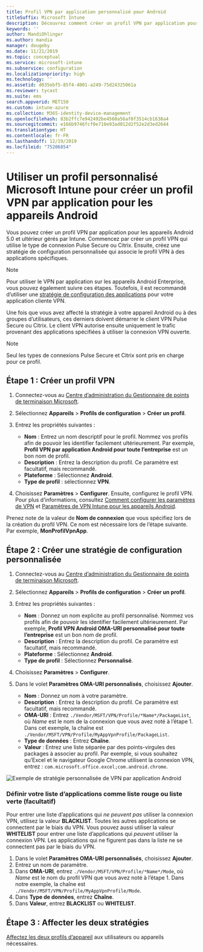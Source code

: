 ```yaml
---
title: Profil VPN par application personnalisé pour Android
titleSuffix: Microsoft Intune
description: Découvrez comment créer un profil VPN par application pour les appareils Android gérés par Microsoft Intune.
keywords: ''
author: MandiOhlinger
ms.author: mandia
manager: dougeby
ms.date: 11/21/2019
ms.topic: conceptual
ms.service: microsoft-intune
ms.subservice: configuration
ms.localizationpriority: high
ms.technology: ''
ms.assetid: d035ebf5-85f4-4001-a249-75d24325061a
ms.reviewer: tycast
ms.suite: ems
search.appverid: MET150
ms.custom: intune-azure
ms.collection: M365-identity-device-management
ms.openlocfilehash: 83b2ffc7e942492be4560a56af0f3514cb1638a4
ms.sourcegitcommit: e166b9746fcf0e710e93ad012d2f52e2d3ed2644
ms.translationtype: HT
ms.contentlocale: fr-FR
ms.lasthandoff: 12/19/2019
ms.locfileid: "75206854"
---
```

# <a name="use-a-microsoft-intune-custom-profile-to-create-a-per-app-vpn-profile-for-android-devices"></a>Utiliser un profil personnalisé Microsoft Intune pour créer un profil VPN par application pour les appareils Android

Vous pouvez créer un profil VPN par application pour les appareils Android 5.0 et ultérieur gérés par Intune. Commencez par créer un profil VPN qui utilise le type de connexion Pulse Secure ou Citrix. Ensuite, créez une stratégie de configuration personnalisée qui associe le profil VPN à des applications spécifiques.

> [!NOTE]
> Pour utiliser le VPN par application sur les appareils Android Enterprise, vous pouvez également suivre ces étapes. Toutefois, il est recommandé d’utiliser une [stratégie de configuration des applications](../apps/app-configuration-policies-use-android.md) pour votre application cliente VPN.

Une fois que vous avez affecté la stratégie à votre appareil Android ou à des groupes d’utilisateurs, ces derniers doivent démarrer le client VPN Pulse Secure ou Citrix. Le client VPN autorise ensuite uniquement le trafic provenant des applications spécifiées à utiliser la connexion VPN ouverte.

> [!NOTE]
>
> Seul les types de connexions Pulse Secure et Citrix sont pris en charge pour ce profil.

## <a name="step-1-create-a-vpn-profile"></a>Étape 1 : Créer un profil VPN

1. Connectez-vous au [Centre d’administration du Gestionnaire de points de terminaison Microsoft](https://go.microsoft.com/fwlink/?linkid=2109431).
2. Sélectionnez **Appareils** > **Profils de configuration** > **Créer un profil**.
3. Entrez les propriétés suivantes :

    - **Nom** : Entrez un nom descriptif pour le profil. Nommez vos profils afin de pouvoir les identifier facilement ultérieurement. Par exemple, **Profil VPN par application Android pour toute l’entreprise** est un bon nom de profil.
    - **Description** : Entrez la description du profil. Ce paramètre est facultatif, mais recommandé.
    - **Plateforme** : Sélectionnez **Android**.
    - **Type de profil** : sélectionnez **VPN**.

4. Choisissez **Paramètres** > **Configurer**. Ensuite, configurez le profil VPN. Pour plus d’informations, consultez [Comment configurer les paramètres de VPN](vpn-settings-configure.md) et [Paramètres de VPN Intune pour les appareils Android](vpn-settings-android.md).

Prenez note de la valeur de **Nom de connexion** que vous spécifiez lors de la création du profil VPN. Ce nom est nécessaire lors de l’étape suivante. Par exemple, **MonProfilVpnApp**.

## <a name="step-2-create-a-custom-configuration-policy"></a>Étape 2 : Créer une stratégie de configuration personnalisée

1. Connectez-vous au [Centre d’administration du Gestionnaire de points de terminaison Microsoft](https://go.microsoft.com/fwlink/?linkid=2109431).
2. Sélectionnez **Appareils** > **Profils de configuration** > **Créer un profil**.
3. Entrez les propriétés suivantes :

    - **Nom** : Donnez un nom explicite au profil personnalisé. Nommez vos profils afin de pouvoir les identifier facilement ultérieurement. Par exemple, **Profil VPN Android OMA-URI personnalisé pour toute l’entreprise** est un bon nom de profil.
    - **Description** : Entrez la description du profil. Ce paramètre est facultatif, mais recommandé.
    - **Plateforme** : Sélectionnez **Android**.
    - **Type de profil** : Sélectionnez **Personnalisé**.

4. Choisissez **Paramètres** > **Configurer**.
5. Dans le volet **Paramètres OMA-URI personnalisés**, choisissez **Ajouter**.
    - **Nom** : Donnez un nom à votre paramètre.
    - **Description** : Entrez la description du profil. Ce paramètre est facultatif, mais recommandé.
    - **OMA-URI** : Entrez `./Vendor/MSFT/VPN/Profile/*Name*/PackageList`, où *Name* est le nom de la connexion que vous avez noté à l’étape 1. Dans cet exemple, la chaîne est `./Vendor/MSFT/VPN/Profile/MyAppVpnProfile/PackageList`.
    - **Type de données** : Entrez **Chaîne**.
    - **Valeur** : Entrez une liste séparée par des points-virgules des packages à associer au profil. Par exemple, si vous souhaitez qu’Excel et le navigateur Google Chrome utilisent la connexion VPN, entrez : `com.microsoft.office.excel;com.android.chrome`.

![Exemple de stratégie personnalisée de VPN par application Android](./media/android-pulse-secure-per-app-vpn/android_per_app_vpn_oma_uri.png)

### <a name="set-your-app-list-to-blacklist-or-whitelist-optional"></a>Définir votre liste d’applications comme liste rouge ou liste verte (facultatif)

Pour entrer une liste d’applications qui *ne peuvent pas* utiliser la connexion VPN, utilisez la valeur **BLACKLIST**. Toutes les autres applications se connectent par le biais du VPN. Vous pouvez aussi utiliser la valeur **WHITELIST** pour entrer une liste d’applications qui *peuvent* utiliser la connexion VPN. Les applications qui ne figurent pas dans la liste ne se connectent pas par le biais du VPN.

1. Dans le volet **Paramètres OMA-URI personnalisés**, choisissez **Ajouter**.
2. Entrez un nom de paramètre.
3. Dans **OMA-URI**, entrez `./Vendor/MSFT/VPN/Profile/*Name*/Mode`, où *Name* est le nom du profil VPN que vous avez noté à l’étape 1. Dans notre exemple, la chaîne est `./Vendor/MSFT/VPN/Profile/MyAppVpnProfile/Mode`.
4. Dans **Type de données**, entrez **Chaîne**.
5. Dans **Valeur**, entrez **BLACKLIST** ou **WHITELIST**.

## <a name="step-3-assign-both-policies"></a>Étape 3 : Affecter les deux stratégies

[Affectez les deux profils d’appareil](device-profile-assign.md) aux utilisateurs ou appareils nécessaires.
